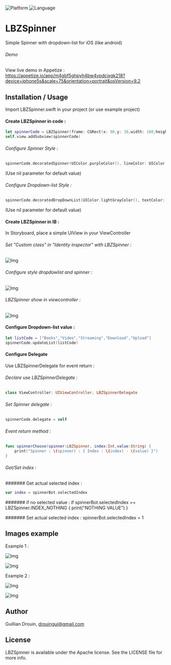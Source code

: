 
![Platform](https://img.shields.io/badge/Platform-iOS-green.svg)
![Language](https://img.shields.io/badge/Language-Swift-blue.svg)

# LBZSpinner
Simple Spinner with dropdown-list for iOS (like android)
###### Demo
View live demo in Appetize :
https://appetize.io/app/m4gbf5ghpyh4bw4vpdcjxgk218?device=iphone5s&scale=75&orientation=portrait&osVersion=9.2

## Installation / Usage

Import LBZSpinner.swift in your project (or use example project)


#### Create LBZSpinner in code :
```Swift
let spinnerCode = LBZSpinner(frame: CGRect(x: 90,y: 30,width: 180,height: 45))
self.view.addSubview(spinnerCode)
```

###### Configure Spinner Style :
```Swift
spinnerCode.decoratedSpinner(UIColor.purpleColor(), lineColor: UIColor.brownColor(), text: "Choose value")
```
(Use nil parameter for default value)

###### Configure Dropdown-list Style :
```Swift
spinnerCode.decoratedDropDownList(UIColor.lightGrayColor(), textColor: UIColor.redColor(), withStroke: true, strokeSize: 5, strokeColor: nil)
```
(Use nil parameter for default value)


#### Create LBZSpinner in IB :

In Storyboard, place a simple UIView in your ViewController

###### Set "Custom class" in "Identity inspector" with LBZSpinner :

![Img](https://github.com/LeBzul/LBZSpinner/blob/master/example_images/customclass.png)

###### Configure style dropdowlist and spinner :

![Img](https://github.com/LeBzul/LBZSpinner/blob/master/example_images/configure.png)

###### LBZSpinner show in viewcontroller :

![Img](https://github.com/LeBzul/LBZSpinner/blob/master/example_images/presentation.png)


#### Configure Dropdown-list value :
```Swift
let listCode = ["Books","Video","Streaming","Download","Upload"]
spinnerCode.updateList(listCode)
```

#### Configure Delegate
Use LBZSpinnerDelegate for event return :

###### Declare use LBZSpinnerDelegate :
```Swift
class ViewController: UIViewController, LBZSpinnerDelegate 
```  
###### Set Spinner delegate :
```Swift
spinnerCode.delegate = self
```  
###### Event return method :
```Swift
func spinnerChoose(spinner:LBZSpinner, index:Int,value:String) {
    print("Spinner : \(spinner) : { Index : \(index) - \(value) }")
}
```  

###### Get/Set index :
####### Get actual selected index :
```Swift
var index = spinnerBot.selectedIndex
```  

####### if no selected value :
if spinnerBot.selectedIndex == LBZSpinner.INDEX_NOTHING {
    print("NOTHING VALUE")
}

####### Set actual selected index :
spinnerBot.selectedIndex = 1



## Images example

Example 1 : 

![Img](https://github.com/LeBzul/LBZSpinner/blob/master/example_images/spinner_gray.png)

![Img](https://github.com/LeBzul/LBZSpinner/blob/master/example_images/dropdown_gray.png)

Example 2 : 

![Img](https://github.com/LeBzul/LBZSpinner/blob/master/example_images/spinner_orange.png)

![Img](https://github.com/LeBzul/LBZSpinner/blob/master/example_images/dropdown_orange.png)



## Author

Guillian Drouin, drouingui@gmail.com

## License

LBZSpinner is available under the Apache license. See the LICENSE file for more info.
